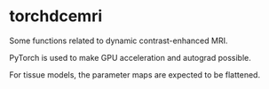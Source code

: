 # torchdcemri
Some functions related to dynamic contrast-enhanced MRI.

PyTorch is used to make GPU acceleration and autograd possible.

For tissue models, the parameter maps are expected to be flattened.
